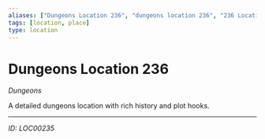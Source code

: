 ```yaml
---
aliases: ["Dungeons Location 236", "dungeons location 236", "236 Location Dungeons"]
tags: [location, place]
type: location
---
```


# Dungeons Location 236

*Dungeons*

A detailed dungeons location with rich history and plot hooks.

---
*ID: LOC00235*